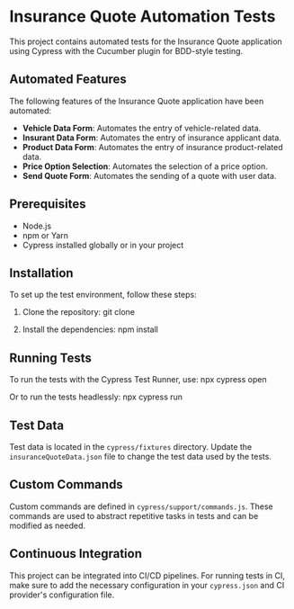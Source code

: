 # Insurance Quote Automation Tests

This project contains automated tests for the Insurance Quote application using Cypress with the Cucumber plugin for BDD-style testing.

## Automated Features

The following features of the Insurance Quote application have been automated:

- **Vehicle Data Form**: Automates the entry of vehicle-related data.
- **Insurant Data Form**: Automates the entry of insurance applicant data.
- **Product Data Form**: Automates the entry of insurance product-related data.
- **Price Option Selection**: Automates the selection of a price option.
- **Send Quote Form**: Automates the sending of a quote with user data.

## Prerequisites

- Node.js
- npm or Yarn
- Cypress installed globally or in your project

## Installation

To set up the test environment, follow these steps:

1. Clone the repository:
git clone <repository-url>

2. Install the dependencies:
npm install

## Running Tests

To run the tests with the Cypress Test Runner, use:
npx cypress open

Or to run the tests headlessly:
npx cypress run

## Test Data

Test data is located in the `cypress/fixtures` directory. Update the `insuranceQuoteData.json` file to change the test data used by the tests.

## Custom Commands

Custom commands are defined in `cypress/support/commands.js`. These commands are used to abstract repetitive tasks in tests and can be modified as needed.

## Continuous Integration

This project can be integrated into CI/CD pipelines. For running tests in CI, make sure to add the necessary configuration in your `cypress.json` and CI provider's configuration file.